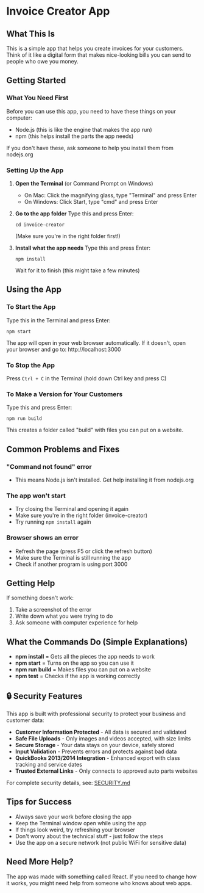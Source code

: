 # Invoice Creator App

## What This Is
This is a simple app that helps you create invoices for your customers. Think of it like a digital form that makes nice-looking bills you can send to people who owe you money.

## Getting Started

### What You Need First
Before you can use this app, you need to have these things on your computer:
- Node.js (this is like the engine that makes the app run)
- npm (this helps install the parts the app needs)

If you don't have these, ask someone to help you install them from nodejs.org

### Setting Up the App

1. **Open the Terminal** (or Command Prompt on Windows)
   - On Mac: Click the magnifying glass, type "Terminal" and press Enter
   - On Windows: Click Start, type "cmd" and press Enter

2. **Go to the app folder**
   Type this and press Enter:
   ```
   cd invoice-creator
   ```
   (Make sure you're in the right folder first!)

3. **Install what the app needs**
   Type this and press Enter:
   ```
   npm install
   ```
   Wait for it to finish (this might take a few minutes)

## Using the App

### To Start the App
Type this in the Terminal and press Enter:
```
npm start
```

The app will open in your web browser automatically. If it doesn't, open your browser and go to: http://localhost:3000

### To Stop the App
Press `Ctrl + C` in the Terminal (hold down Ctrl key and press C)

### To Make a Version for Your Customers
Type this and press Enter:
```
npm run build
```

This creates a folder called "build" with files you can put on a website.

## Common Problems and Fixes

### "Command not found" error
- This means Node.js isn't installed. Get help installing it from nodejs.org

### The app won't start
- Try closing the Terminal and opening it again
- Make sure you're in the right folder (invoice-creator)
- Try running `npm install` again

### Browser shows an error
- Refresh the page (press F5 or click the refresh button)
- Make sure the Terminal is still running the app
- Check if another program is using port 3000

## Getting Help
If something doesn't work:
1. Take a screenshot of the error
2. Write down what you were trying to do
3. Ask someone with computer experience for help

## What the Commands Do (Simple Explanations)

- **npm install** = Gets all the pieces the app needs to work
- **npm start** = Turns on the app so you can use it
- **npm run build** = Makes files you can put on a website
- **npm test** = Checks if the app is working correctly

## 🔒 Security Features

This app is built with professional security to protect your business and customer data:

- **Customer Information Protected** - All data is secured and validated
- **Safe File Uploads** - Only images and videos accepted, with size limits
- **Secure Storage** - Your data stays on your device, safely stored
- **Input Validation** - Prevents errors and protects against bad data
- **QuickBooks 2013/2014 Integration** - Enhanced export with class tracking and service dates
- **Trusted External Links** - Only connects to approved auto parts websites

For complete security details, see: [SECURITY.md](../SECURITY.md)

## Tips for Success

- Always save your work before closing the app
- Keep the Terminal window open while using the app
- If things look weird, try refreshing your browser
- Don't worry about the technical stuff - just follow the steps
- Use the app on a secure network (not public WiFi for sensitive data)

## Need More Help?
The app was made with something called React. If you need to change how it works, you might need help from someone who knows about web apps.